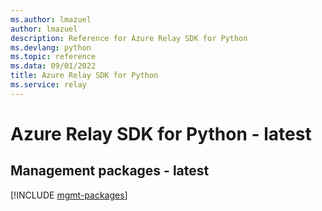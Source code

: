 ```yaml
---
ms.author: lmazuel
author: lmazuel
description: Reference for Azure Relay SDK for Python
ms.devlang: python
ms.topic: reference
ms.data: 09/01/2022
title: Azure Relay SDK for Python
ms.service: relay
---
```

# Azure Relay SDK for Python - latest

## Management packages - latest
[!INCLUDE [mgmt-packages](relay-mgmt-index.md)]